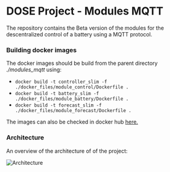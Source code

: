 # DOSE Project - Modules MQTT
The repository contains the Beta version of the modules for the descentralized control of a battery using a MQTT protocol.

###  Building docker images
The docker images should be build from the parent directory _./modules_mqtt_ using:

* `docker build -t controller_slim -f ./docker_files/module_control/Dockerfile .`
* `docker build -t battery_slim -f ./docker_files/module_battery/Dockerfile .`
* `docker build -t forecast_slim -f ./docker_files/module_forecast/Dockerfile .`

The images can also be checked in docker hub [here.](https://hub.docker.com/repository/docker/salazaem/modules_mqtt "Docker hub")

### Architecture
An overview of the architecture of of the project:
 
![Architecture](https://github.com/MauricioSalazare/modules_mqtt/blob/master/docs/Architecture_v2.png)